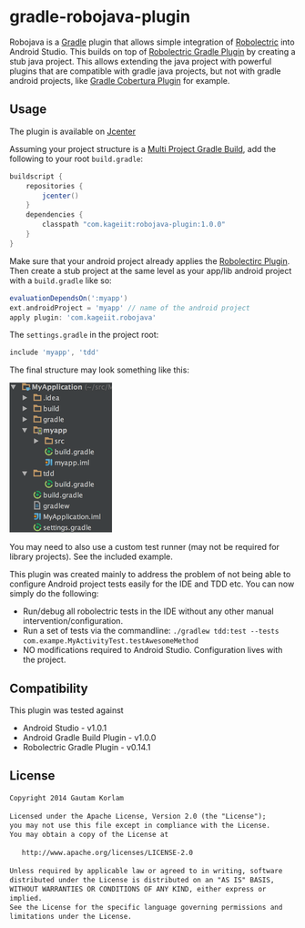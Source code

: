 gradle-robojava-plugin
======================

Robojava is a [Gradle](https://www.gradle.org) plugin that allows simple integration of [Robolectric](http://robolectric.org/) into Android Studio. This builds on top of [Robolectric Gradle Plugin](https://github.com/robolectric/robolectric-gradle-plugin) by creating a stub java project. This allows extending the java project with powerful plugins that are compatible with gradle java projects, but not with gradle android projects, like [Gradle Cobertura Plugin](https://github.com/stevesaliman/gradle-cobertura-plugin) for example.

Usage
-----
The plugin is available on [Jcenter](https://bintray.com/bintray/jcenter)

Assuming your project structure is a [Multi Project Gradle Build](https://gradle.org/docs/current/userguide/multi_project_builds.html), add the following to your root `build.gradle`:

```groovy
buildscript {
    repositories {
        jcenter()
    }
    dependencies {
        classpath "com.kageiit:robojava-plugin:1.0.0"
    }
}
```

Make sure that your android project already applies the [Robolectirc Plugin](https://github.com/robolectric/robolectric-gradle-plugin). Then create a stub project at the same level as your app/lib android project with a `build.gradle` like so:

```groovy
evaluationDependsOn(':myapp')
ext.androidProject = 'myapp' // name of the android project
apply plugin: 'com.kageiit.robojava'
```

The `settings.gradle` in the project root:
```groovy
include 'myapp', 'tdd'
```

The final structure may look something like this:

![Project Structure](images/structure.png)

You may need to also use a custom test runner (may not be required for library projects). See the included example.

This plugin was created mainly to address the problem of not being able to configure Android project tests easily for the IDE and TDD etc. You can now simply do the following:
- Run/debug all robolectric tests in the IDE without any other manual intervention/configuration.
- Run a set of tests via the commandline: `./gradlew tdd:test --tests com.exampe.MyActivityTest.testAwesomeMethod`
- NO modifications required to Android Studio. Configuration lives with the project.

Compatibility
-------------

This plugin was tested against
- Android Studio - v1.0.1
- Android Gradle Build Plugin - v1.0.0
- Robolectric Gradle Plugin - v0.14.1

License
-------

    Copyright 2014 Gautam Korlam

    Licensed under the Apache License, Version 2.0 (the "License");
    you may not use this file except in compliance with the License.
    You may obtain a copy of the License at

       http://www.apache.org/licenses/LICENSE-2.0

    Unless required by applicable law or agreed to in writing, software
    distributed under the License is distributed on an "AS IS" BASIS,
    WITHOUT WARRANTIES OR CONDITIONS OF ANY KIND, either express or implied.
    See the License for the specific language governing permissions and
    limitations under the License.
